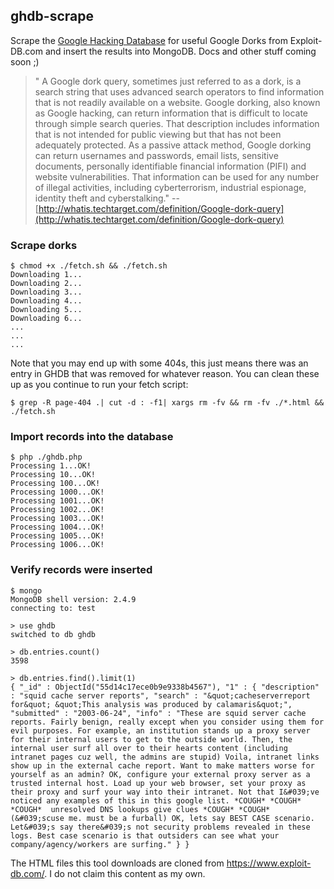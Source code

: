 ghdb-scrape
-----------------
Scrape the [Google Hacking Database](https://www.exploit-db.com/google-hacking-database/) for useful Google Dorks from Exploit-DB.com and insert the results into MongoDB. Docs and other stuff coming soon ;)

> " A Google dork query, sometimes just referred to as a dork, is a search string that uses advanced search operators to find information that is not readily available on a website. Google dorking, also known as Google hacking, can return information that is difficult to locate through simple search queries. That description includes information that is not intended for public viewing but that has not been adequately protected. As a passive attack method, Google dorking can return usernames and passwords, email lists, sensitive documents, personally identifiable financial information (PIFI) and website vulnerabilities. That information can be used for any number of illegal activities, including cyberterrorism, industrial espionage, identity theft and cyberstalking." -- [http://whatis.techtarget.com/definition/Google-dork-query](http://whatis.techtarget.com/definition/Google-dork-query)

### Scrape dorks

```
$ chmod +x ./fetch.sh && ./fetch.sh
Downloading 1...
Downloading 2...
Downloading 3...
Downloading 4...
Downloading 5...
Downloading 6...
...
...
...
```

Note that you may end up with some 404s, this just means there was an entry in GHDB that was removed for whatever reason. You can clean these up as you continue to run your fetch script:

```
$ grep -R page-404 .| cut -d : -f1| xargs rm -fv && rm -fv ./*.html && ./fetch.sh
```

### Import records into the database

```
$ php ./ghdb.php
Processing 1...OK!
Processing 10...OK!
Processing 100...OK!
Processing 1000...OK!
Processing 1001...OK!
Processing 1002...OK!
Processing 1003...OK!
Processing 1004...OK!
Processing 1005...OK!
Processing 1006...OK!
```

### Verify records were inserted

```
$ mongo
MongoDB shell version: 2.4.9
connecting to: test

> use ghdb
switched to db ghdb

> db.entries.count()
3598

> db.entries.find().limit(1)
{ "_id" : ObjectId("55d14c17ece0b9e9338b4567"), "1" : { "description" : "squid cache server reports", "search" : "&quot;cacheserverreport for&quot; &quot;This analysis was produced by calamaris&quot;", "submitted" : "2003-06-24", "info" : "These are squid server cache reports. Fairly benign, really except when you consider using them for evil purposes. For example, an institution stands up a proxy server for their internal users to get to the outside world. Then, the internal user surf all over to their hearts content (including intranet pages cuz well, the admins are stupid) Voila, intranet links show up in the external cache report. Want to make matters worse for yourself as an admin? OK, configure your external proxy server as a trusted internal host. Load up your web browser, set your proxy as their proxy and surf your way into their intranet. Not that I&#039;ve noticed any examples of this in this google list. *COUGH* *COUGH* *COUGH*  unresolved DNS lookups give clues *COUGH* *COUGH* (&#039;scuse me. must be a furball) OK, lets say BEST CASE scenario. Let&#039;s say there&#039;s not security problems revealed in these logs. Best case scenario is that outsiders can see what your company/agency/workers are surfing." } }
```



The HTML files this tool downloads are cloned from https://www.exploit-db.com/. I do not claim this content as my own.
